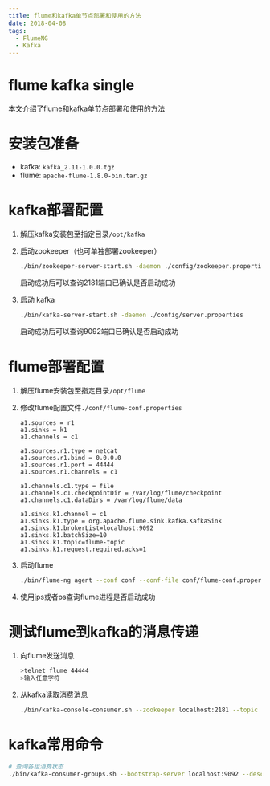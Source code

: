 ```yaml
---
title: flume和kafka单节点部署和使用的方法
date: 2018-04-08
tags:
  - FlumeNG
  - Kafka
---
```


# flume kafka single

本文介绍了flume和kafka单节点部署和使用的方法


# 安装包准备

 - kafka: `kafka_2.11-1.0.0.tgz`
 - flume: `apache-flume-1.8.0-bin.tar.gz`

<!-- more -->

# kafka部署配置

 1. 解压kafka安装包至指定目录`/opt/kafka`
 2. 启动zookeeper（也可单独部署zookeeper）
    ```sh
    ./bin/zookeeper-server-start.sh -daemon ./config/zookeeper.properties
    ```
    启动成功后可以查询2181端口已确认是否启动成功

 3. 启动 kafka
    ```sh
    ./bin/kafka-server-start.sh -daemon ./config/server.properties
    ```
    启动成功后可以查询9092端口已确认是否启动成功

# flume部署配置

 1. 解压flume安装包至指定目录`/opt/flume`
 2. 修改flume配置文件`./conf/flume-conf.properties`
    ```
    a1.sources = r1
    a1.sinks = k1
    a1.channels = c1

    a1.sources.r1.type = netcat
    a1.sources.r1.bind = 0.0.0.0
    a1.sources.r1.port = 44444
    a1.sources.r1.channels = c1

    a1.channels.c1.type = file
    a1.channels.c1.checkpointDir = /var/log/flume/checkpoint
    a1.channels.c1.dataDirs = /var/log/flume/data

    a1.sinks.k1.channel = c1
    a1.sinks.k1.type = org.apache.flume.sink.kafka.KafkaSink
    a1.sinks.k1.brokerList=localhost:9092
    a1.sinks.k1.batchSize=10
    a1.sinks.k1.topic=flume-topic
    a1.sinks.k1.request.required.acks=1
    ```

 3. 启动flume
    ```sh
    ./bin/flume-ng agent --conf conf --conf-file conf/flume-conf.properties --name a1 -Dflume.root.logger=WARN,console
    ```

 4. 使用jps或者ps查询flume进程是否启动成功

# 测试flume到kafka的消息传递

 1. 向flume发送消息
    ```sh
    >telnet flume 44444
    >输入任意字符
    ```

 2. 从kafka读取消费消息
    ```sh
    ./bin/kafka-console-consumer.sh --zookeeper localhost:2181 --topic flume-topic --from-beginning
    ```

# kafka常用命令

```sh
# 查询各组消费状态
./bin/kafka-consumer-groups.sh --bootstrap-server localhost:9092 --describe --group g2
```
